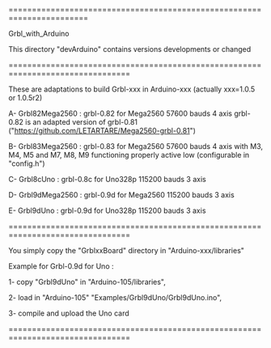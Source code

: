 =======================================================================

Grbl_with_Arduino

This directory "devArduino" contains versions developments or changed

================================================================================

These are adaptations to build Grbl-xxx in Arduino-xxx (actually xxx=1.0.5 or 1.0.5r2)

A- Grbl82Mega2560  : grbl-0.82 for Mega2560 57600 bauds  4 axis
                    grbl-0.82 is an adapted version of grbl-0.81
                    ("https://github.com/LETARTARE/Mega2560-grbl-0.81")

B- Grbl83Mega2560  : grbl-0.83 for Mega2560 57600 bauds  4 axis
                     with M3, M4, M5 and M7, M8, M9 functioning properly active
                     low (configurable in "config.h")

C- Grbl8cUno       : grbl-0.8c for Uno328p 115200 bauds  3 axis

D- Grbl9dMega2560  : grbl-0.9d for Mega2560 115200 bauds  3 axis

E- Grbl9dUno       : grbl-0.9d for Uno328p 115200 bauds  3 axis

================================================================================

You simply copy the "GrblxxBoard" directory in "Arduino-xxx/libraries"

Example for Grbl-0.9d for Uno :

1- copy "Grbl9dUno" in "Arduino-105/libraries",

2- load in "Arduino-105" "Examples/Grbl9dUno/Grbl9dUno.ino",

3- compile and upload the Uno card

================================================================================






